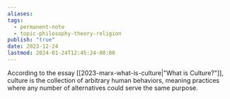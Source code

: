 ```yaml
---
aliases: 
tags:
  - permanent-note
  - topic-philosophy-theory-religion
publish: "true"
date: 2023-12-24
lastmod: 2024-01-24T12:45:24-08:00
---
```

According to the essay [[2023-marx-what-is-culture|"What is Culture?"]], culture is the collection of arbitrary human behaviors, meaning practices where any number of alternatives could serve the same purpose. 